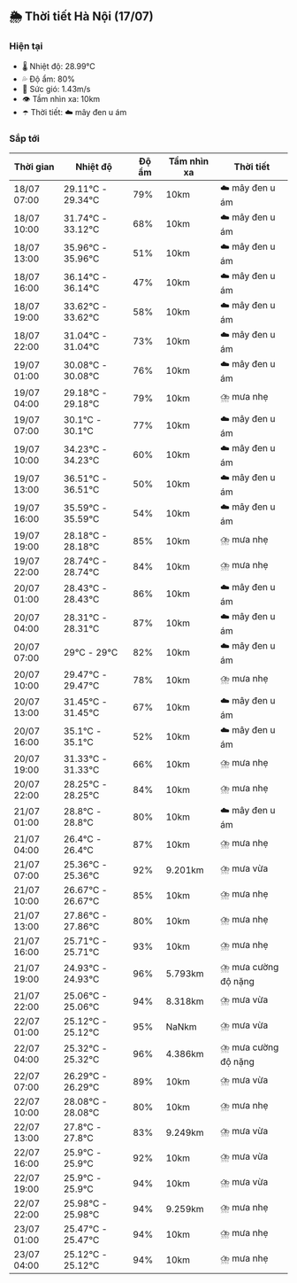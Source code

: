 ## 🌦️ Thời tiết Hà Nội (17/07)

### Hiện tại

- 🌡️ Nhiệt độ: 28.99℃
- 💦 Độ ẩm: 80%
- 💨 Sức gió: 1.43m/s
- 👁️ Tầm nhìn xa: 10km
- ☂️ Thời tiết: ☁️ mây đen u ám

### Sắp tới

| Thời gian | Nhiệt độ | Độ ẩm | Tầm nhìn xa | Thời tiết |
| --- | --- | --- | --- | --- |
| 18/07 07:00 | 29.11℃ - 29.34℃ | 79% | 10km | ☁️ mây đen u ám |
| 18/07 10:00 | 31.74℃ - 33.12℃ | 68% | 10km | ☁️ mây đen u ám |
| 18/07 13:00 | 35.96℃ - 35.96℃ | 51% | 10km | ☁️ mây đen u ám |
| 18/07 16:00 | 36.14℃ - 36.14℃ | 47% | 10km | ☁️ mây đen u ám |
| 18/07 19:00 | 33.62℃ - 33.62℃ | 58% | 10km | ☁️ mây đen u ám |
| 18/07 22:00 | 31.04℃ - 31.04℃ | 73% | 10km | ☁️ mây đen u ám |
| 19/07 01:00 | 30.08℃ - 30.08℃ | 76% | 10km | ☁️ mây đen u ám |
| 19/07 04:00 | 29.18℃ - 29.18℃ | 79% | 10km | ⛈️ mưa nhẹ |
| 19/07 07:00 | 30.1℃ - 30.1℃ | 77% | 10km | ☁️ mây đen u ám |
| 19/07 10:00 | 34.23℃ - 34.23℃ | 60% | 10km | ☁️ mây đen u ám |
| 19/07 13:00 | 36.51℃ - 36.51℃ | 50% | 10km | ☁️ mây đen u ám |
| 19/07 16:00 | 35.59℃ - 35.59℃ | 54% | 10km | ☁️ mây đen u ám |
| 19/07 19:00 | 28.18℃ - 28.18℃ | 85% | 10km | ⛈️ mưa nhẹ |
| 19/07 22:00 | 28.74℃ - 28.74℃ | 84% | 10km | ⛈️ mưa nhẹ |
| 20/07 01:00 | 28.43℃ - 28.43℃ | 86% | 10km | ☁️ mây đen u ám |
| 20/07 04:00 | 28.31℃ - 28.31℃ | 87% | 10km | ☁️ mây đen u ám |
| 20/07 07:00 | 29℃ - 29℃ | 82% | 10km | ☁️ mây đen u ám |
| 20/07 10:00 | 29.47℃ - 29.47℃ | 78% | 10km | ⛈️ mưa nhẹ |
| 20/07 13:00 | 31.45℃ - 31.45℃ | 67% | 10km | ☁️ mây đen u ám |
| 20/07 16:00 | 35.1℃ - 35.1℃ | 52% | 10km | ☁️ mây đen u ám |
| 20/07 19:00 | 31.33℃ - 31.33℃ | 66% | 10km | ⛈️ mưa nhẹ |
| 20/07 22:00 | 28.25℃ - 28.25℃ | 84% | 10km | ⛈️ mưa nhẹ |
| 21/07 01:00 | 28.8℃ - 28.8℃ | 80% | 10km | ☁️ mây đen u ám |
| 21/07 04:00 | 26.4℃ - 26.4℃ | 87% | 10km | ⛈️ mưa nhẹ |
| 21/07 07:00 | 25.36℃ - 25.36℃ | 92% | 9.201km | ⛈️ mưa vừa |
| 21/07 10:00 | 26.67℃ - 26.67℃ | 85% | 10km | ⛈️ mưa nhẹ |
| 21/07 13:00 | 27.86℃ - 27.86℃ | 80% | 10km | ⛈️ mưa nhẹ |
| 21/07 16:00 | 25.71℃ - 25.71℃ | 93% | 10km | ⛈️ mưa nhẹ |
| 21/07 19:00 | 24.93℃ - 24.93℃ | 96% | 5.793km | ⛈️ mưa cường độ nặng |
| 21/07 22:00 | 25.06℃ - 25.06℃ | 94% | 8.318km | ⛈️ mưa vừa |
| 22/07 01:00 | 25.12℃ - 25.12℃ | 95% | NaNkm | ⛈️ mưa vừa |
| 22/07 04:00 | 25.32℃ - 25.32℃ | 96% | 4.386km | ⛈️ mưa cường độ nặng |
| 22/07 07:00 | 26.29℃ - 26.29℃ | 89% | 10km | ⛈️ mưa vừa |
| 22/07 10:00 | 28.08℃ - 28.08℃ | 80% | 10km | ⛈️ mưa nhẹ |
| 22/07 13:00 | 27.8℃ - 27.8℃ | 83% | 9.249km | ⛈️ mưa vừa |
| 22/07 16:00 | 25.9℃ - 25.9℃ | 92% | 10km | ⛈️ mưa vừa |
| 22/07 19:00 | 25.9℃ - 25.9℃ | 94% | 10km | ⛈️ mưa vừa |
| 22/07 22:00 | 25.98℃ - 25.98℃ | 94% | 9.259km | ⛈️ mưa nhẹ |
| 23/07 01:00 | 25.47℃ - 25.47℃ | 94% | 10km | ⛈️ mưa nhẹ |
| 23/07 04:00 | 25.12℃ - 25.12℃ | 94% | 10km | ⛈️ mưa nhẹ |
